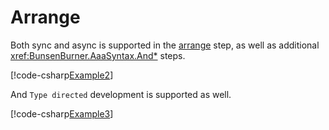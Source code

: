 # Arrange

Both sync and async is supported in the [arrange](xref:BunsenBurner.TestBuilder`1.Arranged`1) step, as well as
additional <xref:BunsenBurner.AaaSyntax.And*> steps.

[!code-csharp[Example2](../../../Core/BunsenBurner.Tests/Examples/ArrangeActAssert.cs#Example2)]

And `Type directed` development is supported as well.

[!code-csharp[Example3](../../../Core/BunsenBurner.Tests/Examples/ArrangeActAssert.cs#Example3)]
